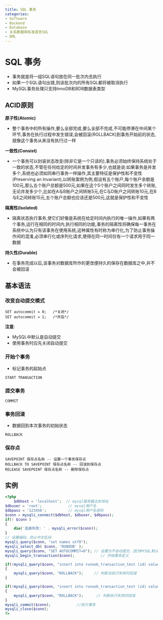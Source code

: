 ```yaml
---
title: SQL 事务
categories:
- Software
- Backend
- Database
- 关系数据库标准语言SQL
- DML
---
```

# SQL 事务

- 事务就是将一组SQL语句放在同一批次内去执行
- 如果一个SQL语句出错,则该批次内的所有SQL都将被取消执行
- MySQL事务处理只支持InnoDB和BDB数据表类型

## ACID原则

**原子性(Atomic)**

- 整个事务中的所有操作,要么全部完成,要么全部不完成,不可能停滞在中间某个环节,事务在执行过程中发生错误,会被回滚(ROLLBACK)到事务开始前的状态,就像这个事务从来没有执行过一样

**一致性(Consist)**

- 一个事务可以封装状态改变(除非它是一个只读的),事务必须始终保持系统处于一致的状态,不管在任何给定的时间并发事务有多少,也就是说:如果事务是并发多个,系统也必须如同串行事务一样操作,其主要特征是保护性和不变性(Preserving an Invariant),以转账案例为例,假设有五个账户,每个账户余额是100元,那么五个账户总额是500元,如果在这个5个账户之间同时发生多个转账,无论并发多少个,比如在A与B账户之间转账5元,在C与D账户之间转账10元,在B与E之间转账15元,五个账户总额也应该还是500元,这就是保护性和不变性

**隔离性(Isolated)**

- 隔离状态执行事务,使它们好像是系统在给定时间内执行的唯一操作,如果有两个事务,运行在相同的时间内,执行相同的功能,事务的隔离性将确保每一事务在系统中认为只有该事务在使用系统,这种属性有时称为串行化,为了防止事务操作间的混淆,必须串行化或序列化请求,使得在同一时间仅有一个请求用于同一数据

**持久性(Durable)**

- 在事务完成以后,该事务对数据库所作的更改便持久的保存在数据库之中,并不会被回滚

## 基本语法

### 改变自动提交模式

```mysql
SET autocommit = 0;   /*关闭*/
SET autocommit = 1;   /*开启*/
```

**注意**:

- MySQL中默认是自动提交
- 使用事务时应先关闭自动提交

### 开始个事务

- 标记事务的起始点

```mysql
START TRANSACTION
```

### 提交事务

```mysql
COMMIT
```

### 事务回滚

- 数据回到本次事务的初始状态

```mysql
ROLLBACK
```

### 保存点

```mysql
SAVEPOINT 保存点名称 -- 设置一个事务保存点
ROLLBACK TO SAVEPOINT 保存点名称 -- 回滚到保存点
RELEASE SAVEPOINT 保存点名称 -- 删除保存点
```

## 实例

```php
<?php
    $dbhost = 'localhost';  // mysql服务器主机地址
$dbuser = 'root';            // mysql用户名
$dbpass = '123456';          // mysql用户名密码
$conn = mysqli_connect($dbhost, $dbuser, $dbpass);
if(! $conn )
{
    die('连接失败: ' . mysqli_error($conn));
}
// 设置编码，防止中文乱码
mysqli_query($conn, "set names utf8");
mysqli_select_db( $conn, 'RUNOOB' );
mysqli_query($conn, "SET AUTOCOMMIT=0"); // 设置为不自动提交，因为MYSQL默认立即执行
mysqli_begin_transaction($conn);            // 开始事务定义

if(!mysqli_query($conn, "insert into runoob_transaction_test (id) values(8)"))
{
    mysqli_query($conn, "ROLLBACK");     // 判断当执行失败时回滚
}

if(!mysqli_query($conn, "insert into runoob_transaction_test (id) values(9)"))
{
    mysqli_query($conn, "ROLLBACK");      // 判断执行失败时回滚
}
mysqli_commit($conn);            //执行事务
mysqli_close($conn);
?>
```
